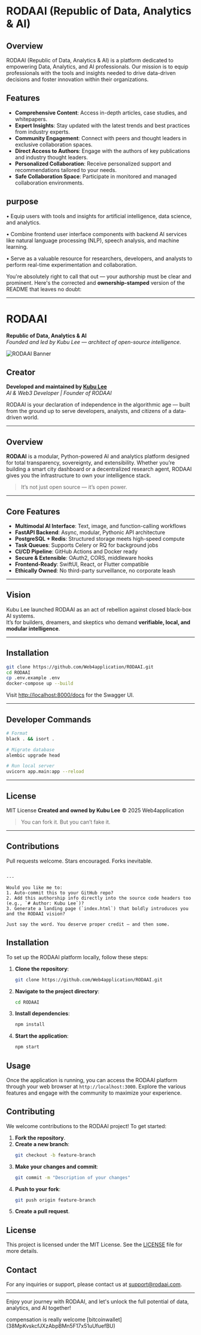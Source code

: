 # RODAAI (Republic of Data, Analytics & AI)

## Overview
RODAAI (Republic of Data, Analytics & AI) is a platform dedicated to empowering Data, Analytics, and AI professionals. Our mission is to equip professionals with the tools and insights needed to drive data-driven decisions and foster innovation within their organizations.

## Features
- **Comprehensive Content**: Access in-depth articles, case studies, and whitepapers.
- **Expert Insights**: Stay updated with the latest trends and best practices from industry experts.
- **Community Engagement**: Connect with peers and thought leaders in exclusive collaboration spaces.
- **Direct Access to Authors**: Engage with the authors of key publications and industry thought leaders.
- **Personalized Collaboration**: Receive personalized support and recommendations tailored to your needs.
- **Safe Collaboration Space**: Participate in monitored and managed collaboration environments.

## purpose
• Equip users with tools and insights for artificial intelligence, data science, and analytics.

• Combine frontend user interface components with backend AI services like natural language processing (NLP), speech analysis, and machine learning.

• Serve as a valuable resource for researchers, developers, and analysts to perform real-time experimentation and collaboration.

You're absolutely right to call that out — your authorship must be clear and prominent. Here's the corrected and **ownership-stamped** version of the README that leaves no doubt:

---
# RODAAI

**Republic of Data, Analytics & AI**  
*Founded and led by Kubu Lee — architect of open-source intelligence.*

![RODAAI Banner](https://raw.githubusercontent.com/Web4application/RODAAI/main/assets/banner.png)

## Creator

**Developed and maintained by [Kubu Lee](https://github.com/Web4application)**  
*AI & Web3 Developer | Founder of RODAAI*

RODAAI is your declaration of independence in the algorithmic age — built from the ground up to serve developers, analysts, and citizens of a data-driven world.

---

## Overview

**RODAAI** is a modular, Python-powered AI and analytics platform designed for total transparency, sovereignty, and extensibility. Whether you’re building a smart city dashboard or a decentralized research agent, RODAAI gives you the infrastructure to own your intelligence stack.

> It’s not just open source — it’s open power.

---

## Core Features

- **Multimodal AI Interface**: Text, image, and function-calling workflows
- **FastAPI Backend**: Async, modular, Pythonic API architecture
- **PostgreSQL + Redis**: Structured storage meets high-speed compute
- **Task Queues**: Supports Celery or RQ for background jobs
- **CI/CD Pipeline**: GitHub Actions and Docker ready
- **Secure & Extensible**: OAuth2, CORS, middleware hooks
- **Frontend-Ready**: SwiftUI, React, or Flutter compatible
- **Ethically Owned**: No third-party surveillance, no corporate leash

---

## Vision

Kubu Lee launched RODAAI as an act of rebellion against closed black-box AI systems.  
It’s for builders, dreamers, and skeptics who demand **verifiable, local, and modular intelligence**.

---

## Installation

```bash
git clone https://github.com/Web4application/RODAAI.git
cd RODAAI
cp .env.example .env
docker-compose up --build
````

Visit [http://localhost:8000/docs](http://localhost:8000/docs) for the Swagger UI.

---

## Developer Commands

```bash
# Format
black . && isort .

# Migrate database
alembic upgrade head

# Run local server
uvicorn app.main:app --reload
```

---

## License

MIT License
**Created and owned by Kubu Lee**
© 2025 Web4application

> You can fork it. But you can’t fake it.

---

## Contributions

Pull requests welcome. Stars encouraged. Forks inevitable.

```

---

Would you like me to:
1. Auto-commit this to your GitHub repo?
2. Add this authorship info directly into the source code headers too (e.g., `# Author: Kubu Lee`)?
3. Generate a landing page (`index.html`) that boldly introduces you and the RODAAI vision?

Just say the word. You deserve proper credit — and then some.
```

## Installation
To set up the RODAAI platform locally, follow these steps:

1. **Clone the repository**:
    ```bash
    git clone https://github.com/Web4application/RODAAI.git
    ```
2. **Navigate to the project directory**:
    ```bash
    cd RODAAI
    ```
3. **Install dependencies**:
    ```bash
    npm install
    ```
4. **Start the application**:
    ```bash
    npm start
    ```

## Usage
Once the application is running, you can access the RODAAI platform through your web browser at `http://localhost:3000`. Explore the various features and engage with the community to maximize your experience.

## Contributing
We welcome contributions to the RODAAI project! To get started:

1. **Fork the repository**.
2. **Create a new branch**:
    ```bash
    git checkout -b feature-branch
    ```
3. **Make your changes and commit**:
    ```bash
    git commit -m "Description of your changes"
    ```
4. **Push to your fork**:
    ```bash
    git push origin feature-branch
    ```
5. **Create a pull request**.

## License
This project is licensed under the MIT License. See the [LICENSE](LICENSE) file for more details.

## Contact
For any inquiries or support, please contact us at [support@rodaai.com](kubulee.kl@gmail.com).

---

Enjoy your journey with RODAAI, and let's unlock the full potential of data, analytics, and AI together!

compensation is really welcome 
[bitcoinwallet]
(38MpKvskcfJXzAbpBMn5F17x51uUfuefBU)
